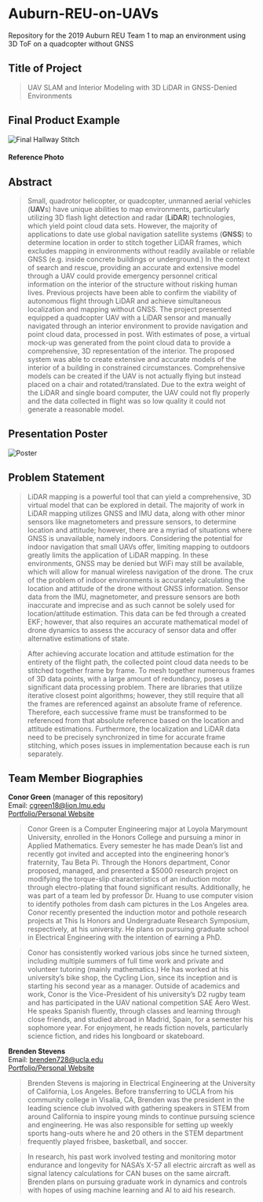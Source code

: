 # Auburn-REU-on-UAVs
Repository for the 2019 Auburn REU Team 1 to map an environment using 3D ToF on a quadcopter without GNSS

## Title of Project
> UAV SLAM and Interior Modeling with 3D LiDAR in GNSS-Denied Environments

## Final Product Example
![Final Hallway Stitch](https://github.com/cgreen18/Auburn-REU-on-UAVs/blob/master/MATLAB/Final%20Hallway%20Stitch.gif)

#### Reference Photo


## Abstract
>   Small, quadrotor helicopter, or quadcopter, unmanned aerial vehicles (**UAV**s) have unique abilities to map environments, particularly utilizing 3D flash light detection and radar (**LiDAR**) technologies, which yield point cloud data sets. However, the majority of applications to date use global navigation satellite systems (**GNSS**) to determine location in order to stitch together LiDAR frames, which excludes mapping in environments without readily available or reliable GNSS (e.g. inside concrete buildings or underground.) In the context of search and rescue, providing an accurate and extensive model through a UAV could provide emergency personnel critical information on the interior of the structure without risking human lives. Previous projects have been able to confirm the viability of autonomous flight through LiDAR and achieve simultaneous localization and mapping without GNSS. The project presented equipped a quadcopter UAV with a LiDAR sensor and manually navigated through an interior environment to provide navigation and point cloud data, processed in post. With estimates of pose, a virtual mock-up was generated from the point cloud data to provide a comprehensive, 3D representation of the interior. The proposed system was able to create extensive and accurate models of the interior of a building in constrained circumstances. Comprehensive models can be created if the UAV is not actually flying but instead placed on a chair and rotated/translated. Due to the extra weight of the LiDAR and single board computer, the UAV could not fly properly and the data collected in flight was so low quality it could not generate a reasonable model.

## Presentation Poster
![Poster](https://github.com/cgreen18/Auburn-REU-on-UAVs/blob/master/Paper%20and%20Poster/LiDAR%20Mapping%20Poster_rev2.jpg)


## Problem Statement
>   LiDAR mapping is a powerful tool that can yield a comprehensive, 3D virtual model that can be explored in detail. The majority of work in LiDAR mapping utilizes GNSS and IMU data, along with other minor sensors like magnetometers and pressure sensors, to determine location and attitude; however, there are a myriad of situations where GNSS is unavailable, namely indoors. Considering the potential for indoor navigation that small UAVs offer, limiting mapping to outdoors greatly limits the application of LiDAR mapping. In these environments, GNSS may be denied but WiFi may still be available, which will allow for manual wireless navigation of the drone. The crux of the problem of indoor environments is accurately calculating the location and attitude of the drone without GNSS information. Sensor data from the IMU, magnetometer, and pressure sensors are both inaccurate and imprecise and as such cannot be solely used for location/attitude estimation. This data can be fed through a created EKF; however, that also requires an accurate mathematical model of drone dynamics to assess the accuracy of sensor data and offer alternative estimations of state. 

>   After achieving accurate location and attitude estimation for the entirety of the flight path, the collected point cloud data needs to be stitched together frame by frame. To mesh together numerous frames of 3D data points, with a large amount of redundancy, poses a significant data processing problem. There are libraries that utilize iterative closest point algorithms; however, they still require that all the frames are referenced against an absolute frame of reference. Therefore, each successive frame must be transformed to be referenced from that absolute reference based on the location and attitude estimations. Furthermore, the localization and LiDAR data need to be precisely synchronized in time for accurate frame stitching, which poses issues in implementation because each is run separately.

## Team Member Biographies
**Conor Green** (manager of this repository)\
Email: cgreen18@lion.lmu.edu\
[Portfolio/Personal Website](https://greenpage.lmu.build)

> Conor Green is a Computer Engineering major at Loyola Marymount University, enrolled in the Honors College and pursuing a minor in Applied Mathematics. Every semester he has made Dean’s list and recently got invited and accepted into the engineering honor’s fraternity, Tau Beta Pi. Through the Honors department, Conor proposed, managed, and presented a $5000 research project on modifying the torque-slip characteristics of an induction motor through electro-plating that found significant results. Additionally, he was part of a team led by professor Dr. Huang to use computer vision to identify potholes from dash cam pictures in the Los Angeles area. Conor recently presented the induction motor and pothole research projects at This Is Honors and Undergraduate Research Symposium, respectively, at his university. He plans on pursuing graduate school in Electrical Engineering with the intention of earning a PhD.

> Conor has consistently worked various jobs since he turned sixteen, including multiple summers of full time work and private and volunteer tutoring (mainly mathematics.) He has worked at his university’s bike shop, the Cycling Lion, since its inception and is starting his second year as a manager. Outside of academics and work, Conor is the Vice-President of his university’s D2 rugby team and has participated in the UAV national competition SAE Aero West. He speaks Spanish fluently, through classes and learning through close friends, and studied abroad in Madrid, Spain, for a semester his sophomore year. For enjoyment, he reads fiction novels, particularly science fiction, and rides his longboard or skateboard.

**Brenden Stevens**\
Email: brenden728@ucla.edu\
[Portfolio/Personal Website](https://brenden728.wixsite.com/sbrenden)

> Brenden Stevens is majoring in Electrical Engineering at the University of California, Los Angeles. Before transferring to UCLA from his community college in Visalia, CA, Brenden was the president in the leading science club involved with gathering speakers in STEM from around California to inspire young minds to continue pursuing science and engineering. He was also responsible for setting up weekly sports hang-outs where he and 20 others in the STEM department frequently played frisbee, basketball, and soccer. 

> In research, his past work involved testing and monitoring motor endurance and longevity for NASA’s X-57 all electric aircraft as well as signal latency calculations for CAN buses on the same aircraft. Brenden plans on pursuing graduate work in dynamics and controls with hopes of using machine learning and AI to aid his research. 
